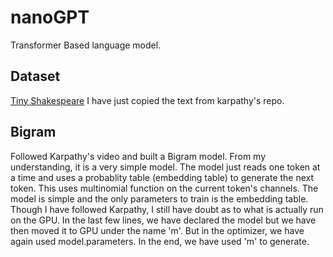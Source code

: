 # nanoGPT
Transformer Based language model.

## Dataset
[Tiny Shakespeare](https://github.com/karpathy/char-rnn/blob/master/data/tinyshakespeare/input.txt)
I have just copied the text from karpathy's repo.


## Bigram
Followed Karpathy's video and built a Bigram model.
From my understanding, it is a very simple model. 
The model just reads one token at a time and uses a probablity table (embedding table) to generate the next token.
This uses multinomial function on the current token's channels.
The model is simple and the only parameters to train is the embedding table.
Though I have followed Karpathy, I still have doubt as to what is actually run on the GPU. In the last few lines, we have declared the model but we have then moved it to GPU under the name 'm'. But in the optimizer, we have again used model.parameters. In the end, we have used 'm' to generate.
